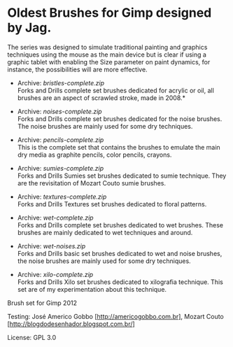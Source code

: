 # Oldest Brushes for Gimp designed by Jag.
The series was designed to simulate traditional painting and graphics techniques using the mouse as the main device but is clear if using a graphic tablet with enabling the Size parameter on paint dynamics, for instance, the possibilities will are more effective.

* Archive: _bristles-complete.zip_ <br />
Forks and Drills complete set brushes dedicated for acrylic or oil, all brushes are an aspect of scrawled stroke, made in 2008.*

* Archive: _noises-complete.zip_ <br />
Forks and Drills complete set brushes dedicated for the noise brushes. The noise brushes are mainly used for some dry techniques.

* Archive: _pencils-complete.zip_ <br />
This is the complete set that contains the brushes to emulate the main dry media as graphite pencils, color pencils, crayons.

* Archive: _sumies-complete.zip_ <br />
Forks and Drills Sumies set brushes dedicated to sumie technique. They are the revisitation of Mozart Couto sumie brushes.

* Archive: _textures-complete.zip_ <br />
Forks and Drills Textures set brushes dedicated to floral patterns.

* Archive: _wet-complete.zip_ <br />
Forks and Drills complete set brushes dedicated to wet brushes. These brushes are mainly dedicated to wet techniques and around.

* Archive: _wet-noises.zip_ <br />
Forks and Drills basic set brushes dedicated to wet and noise brushes, the noise brushes are mainly used for some dry techniques.

* Archive: _xilo-complete.zip_ <br />
Forks and Drills Xilo set brushes dedicated to xilografia technique.
This set are of my experimentation about this technique.

Brush set for Gimp 2012

Testing: José Americo Gobbo [http://americogobbo.com.br], Mozart Couto [http://blogdodesenhador.blogspot.com.br/]

License: GPL 3.0

